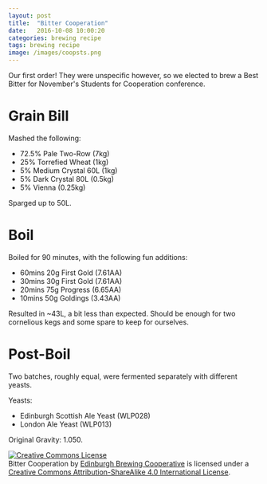 ```yaml
---
layout: post
title:  "Bitter Cooperation"
date:   2016-10-08 10:00:20
categories: brewing recipe
tags: brewing recipe
image: /images/coopsts.png
---
```


Our first order! They were unspecific however, so we elected to brew a Best Bitter for November's Students for Cooperation conference.

Grain Bill
==========

Mashed the following:

* 72.5% Pale Two-Row (7kg)
* 25% Torrefied Wheat (1kg)
* 5% Medium Crystal 60L (1kg)
* 5% Dark Crystal 80L (0.5kg)
* 5% Vienna (0.25kg)

Sparged up to 50L.

Boil
====

Boiled for 90 minutes, with the following fun additions:

* 60mins 20g First Gold (7.61AA)
* 30mins 30g First Gold (7.61AA)
* 20mins 75g Progress (6.65AA)
* 10mins 50g Goldings (3.43AA)

Resulted in ~43L, a bit less than expected. Should be enough for two cornelious kegs and some spare to keep for ourselves.

Post-Boil
=========

Two batches, roughly equal, were fermented separately with different yeasts. 

Yeasts:
* Edinburgh Scottish Ale Yeast (WLP028)
* London Ale Yeast (WLP013)

Original Gravity: 1.050.

<a rel="license" href="http://creativecommons.org/licenses/by-sa/4.0/"><img alt="Creative Commons License" style="border-width:0" src="https://i.creativecommons.org/l/by-sa/4.0/88x31.png" /></a><br /><span xmlns:dct="http://purl.org/dc/terms/" href="http://purl.org/dc/dcmitype/Text" property="dct:title" rel="dct:type">Bitter Cooperation</span> by <a xmlns:cc="http://creativecommons.org/ns#" href="https://edinburgh-brewing-cooperative.github.io" property="cc:attributionName" rel="cc:attributionURL">Edinburgh Brewing Cooperative</a> is licensed under a <a rel="license" href="http://creativecommons.org/licenses/by-sa/4.0/">Creative Commons Attribution-ShareAlike 4.0 International License</a>.
